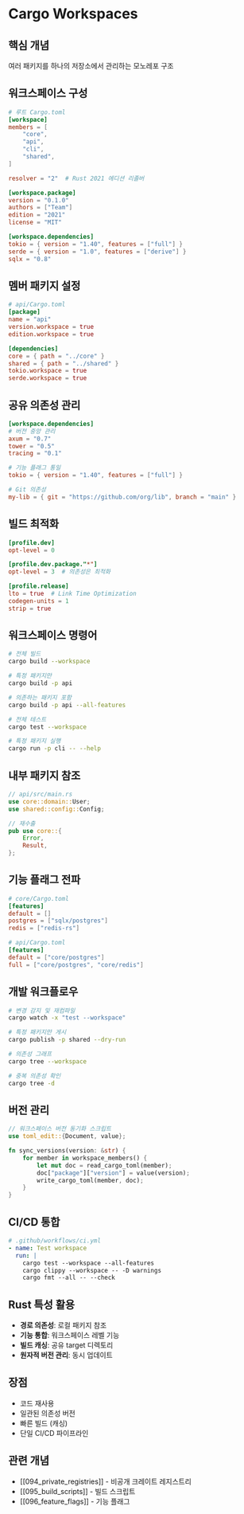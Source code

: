 # Cargo Workspaces

## 핵심 개념
여러 패키지를 하나의 저장소에서 관리하는 모노레포 구조

## 워크스페이스 구성
```toml
# 루트 Cargo.toml
[workspace]
members = [
    "core",
    "api",
    "cli",
    "shared",
]

resolver = "2"  # Rust 2021 에디션 리졸버

[workspace.package]
version = "0.1.0"
authors = ["Team"]
edition = "2021"
license = "MIT"

[workspace.dependencies]
tokio = { version = "1.40", features = ["full"] }
serde = { version = "1.0", features = ["derive"] }
sqlx = "0.8"
```

## 멤버 패키지 설정
```toml
# api/Cargo.toml
[package]
name = "api"
version.workspace = true
edition.workspace = true

[dependencies]
core = { path = "../core" }
shared = { path = "../shared" }
tokio.workspace = true
serde.workspace = true
```

## 공유 의존성 관리
```toml
[workspace.dependencies]
# 버전 중앙 관리
axum = "0.7"
tower = "0.5"
tracing = "0.1"

# 기능 플래그 통일
tokio = { version = "1.40", features = ["full"] }

# Git 의존성
my-lib = { git = "https://github.com/org/lib", branch = "main" }
```

## 빌드 최적화
```toml
[profile.dev]
opt-level = 0

[profile.dev.package."*"]  
opt-level = 3  # 의존성은 최적화

[profile.release]
lto = true  # Link Time Optimization
codegen-units = 1
strip = true
```

## 워크스페이스 명령어
```bash
# 전체 빌드
cargo build --workspace

# 특정 패키지만
cargo build -p api

# 의존하는 패키지 포함
cargo build -p api --all-features

# 전체 테스트
cargo test --workspace

# 특정 패키지 실행
cargo run -p cli -- --help
```

## 내부 패키지 참조
```rust
// api/src/main.rs
use core::domain::User;
use shared::config::Config;

// 재수출
pub use core::{
    Error,
    Result,
};
```

## 기능 플래그 전파
```toml
# core/Cargo.toml
[features]
default = []
postgres = ["sqlx/postgres"]
redis = ["redis-rs"]

# api/Cargo.toml
[features]
default = ["core/postgres"]
full = ["core/postgres", "core/redis"]
```

## 개발 워크플로우
```bash
# 변경 감지 및 재컴파일
cargo watch -x "test --workspace"

# 특정 패키지만 게시
cargo publish -p shared --dry-run

# 의존성 그래프
cargo tree --workspace

# 중복 의존성 확인
cargo tree -d
```

## 버전 관리
```rust
// 워크스페이스 버전 동기화 스크립트
use toml_edit::{Document, value};

fn sync_versions(version: &str) {
    for member in workspace_members() {
        let mut doc = read_cargo_toml(member);
        doc["package"]["version"] = value(version);
        write_cargo_toml(member, doc);
    }
}
```

## CI/CD 통합
```yaml
# .github/workflows/ci.yml
- name: Test workspace
  run: |
    cargo test --workspace --all-features
    cargo clippy --workspace -- -D warnings
    cargo fmt --all -- --check
```

## Rust 특성 활용
- **경로 의존성**: 로컬 패키지 참조
- **기능 통합**: 워크스페이스 레벨 기능
- **빌드 캐싱**: 공유 target 디렉토리
- **원자적 버전 관리**: 동시 업데이트

## 장점
- 코드 재사용
- 일관된 의존성 버전
- 빠른 빌드 (캐싱)
- 단일 CI/CD 파이프라인

## 관련 개념
- [[094_private_registries]] - 비공개 크레이트 레지스트리
- [[095_build_scripts]] - 빌드 스크립트
- [[096_feature_flags]] - 기능 플래그